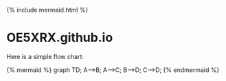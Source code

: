 {% include mermaid.html %}

# OE5XRX.github.io

Here is a simple flow chart:

{% mermaid %}
graph TD;
    A-->B;
    A-->C;
    B-->D;
    C-->D;
{% endmermaid %}
